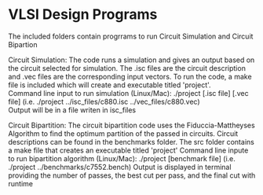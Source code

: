 # VLSI Design Programs
The included folders contain progrrams to run Circuit Simulation and Circuit Bipartion

Circuit Simulation:
  The code runs a simulation and gives an output based on the circuit selected for simulation. The .isc files are the circuit description and .vec files are the corresponding input vectors.
  To run the code, a make file is included which will create and executable titled 'project'.\
  Command line input to run simulation (Linux/Mac): ./project [.isc file] [.vec file] (i.e. ./project ../isc_files/c880.isc ../vec_files/c880.vec)\
  Output will be in a file writen in isc_files
  
  
Circuit Bipartition:
  The circuit bipartition code uses the Fiduccia-Mattheyses Algorithm to find the optimum partition of the passed in circuits.
  Circuit descriptions can be found in the benchmarks folder. The src folder contains a make file that creates an executable titled 'project'
  Command line inpute to run bipartition algorithm (Linux/Mac): ./project [benchmark file] (i.e. ./project ../benchmarks/c7552.bench)
  Output is displayed in terminal providing the number of passes, the best cut per pass, and the final cut with runtime
  
